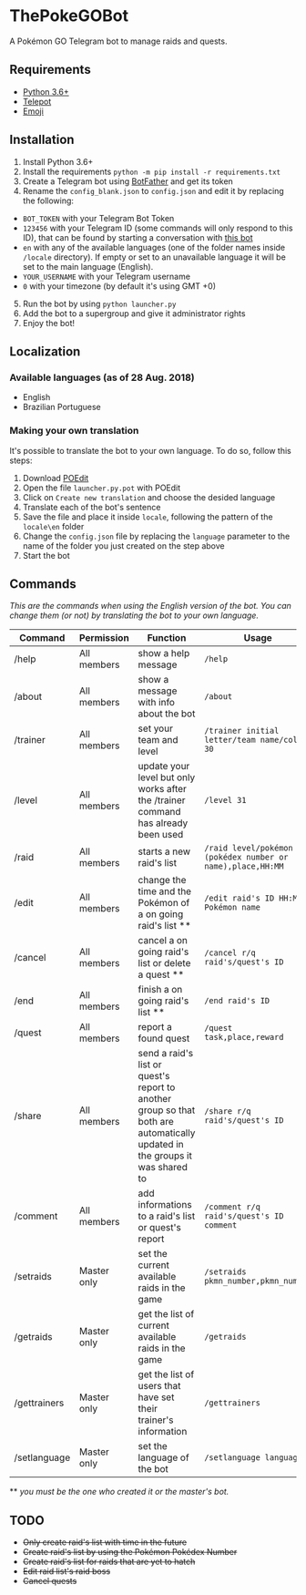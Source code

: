 # ThePokeGOBot
A Pokémon GO Telegram bot to manage raids and quests.

## Requirements
- [Python 3.6+](https://www.python.org/downloads/)
- [Telepot](https://github.com/nickoala/telepot)
- [Emoji](https://github.com/carpedm20/emoji/)

## Installation
1. Install Python 3.6+
2. Install the requirements
`python -m pip install -r requirements.txt`
4. Create a Telegram bot using [BotFather](https://telegram.me/botfather) and get its token
3. Rename the `config_blank.json` to `config.json` and edit it by replacing the following:

- `BOT_TOKEN` with your Telegram Bot Token
- `123456` with your Telegram ID (some commands will only respond to this ID), that can be found by starting a conversation with [this bot](https://telegram.me/getidsbot)
- `en` with any of the available languages (one of the folder names inside `/locale` directory). If empty or set to an unavailable language it will be set to the main language (English).
- `YOUR_USERNAME` with your Telegram username
- `0` with your timezone (by default it's using GMT +0)

5. Run the bot by using `python launcher.py`
6. Add the bot to a supergroup and give it administrator rights
7. Enjoy the bot!

## Localization

### Available languages (as of 28 Aug. 2018)
* English
* Brazilian Portuguese

### Making your own translation
It's possible to translate the bot to your own language. To do so, follow this steps:

1. Download [POEdit](https://poedit.net/)
2. Open the file `launcher.py.pot` with POEdit
3. Click on `Create new translation` and choose the desided language
4. Translate each of the bot's sentence
5. Save the file and place it inside `locale`, following the pattern of the `locale\en` folder
6. Change the `config.json` file by replacing the `language` parameter to the name of the folder you just created on the step above
7. Start the bot

## Commands
*This are the commands when using the English version of the bot. You can change them (or not) by translating the bot to your own language.*

|    Command   	|  Permission 	| Function 	| Usage 	|
|---------------|---------------|-----------|-----------|
| /help         | All members   |show a help message|`/help`|
| /about        | All members   |show a message with info about the bot|`/about`|
| /trainer     	| All members 	|set your team and level|`/trainer initial letter/team name/color 30`|
| /level       	| All members 	|update your level but only works after the /trainer command has already been used|`/level 31`|
| /raid        	| All members 	|starts a new raid's list|`/raid level/pokémon (pokédex number or name),place,HH:MM`|
| /edit        	| All members 	|change the time and the Pokémon of a on going raid's list ** |`/edit raid's ID HH:MM Pokémon name`|
| /cancel      	| All members 	|cancel a on going raid's list or delete a quest ** |`/cancel r/q raid's/quest's ID`|
| /end         	| All members 	|finish a on going raid's list ** |`/end raid's ID`|
| /quest       	| All members 	|report a found quest|`/quest task,place,reward`|
| /share       	| All members 	|send a raid's list or quest's report to another group so that both are automatically updated in the groups it was shared to|`/share r/q raid's/quest's ID`|
| /comment     	| All members 	|add informations to a raid's list or quest's report|`/comment r/q raid's/quest's ID comment`|
| /setraids    	| Master only 	|set the current available raids in the game|`/setraids pkmn_number,pkmn_number`|
| /getraids    	| Master only 	|get the list of current available raids in the game|`/getraids`|
| /gettrainers 	| Master only 	|get the list of users that have set their trainer's information|`/gettrainers`|
| /setlanguage 	| Master only 	|set the language of the bot|`/setlanguage language`|

** *you must be the one who created it or the master's bot.*

## TODO
- ~~Only create raid's list with time in the future~~
- ~~Create raid's list by using the Pokémon Pokédex Number~~
- ~~Create raid's list for raids that are yet to hatch~~
- ~~Edit raid list's raid boss~~
- ~~Cancel quests~~
